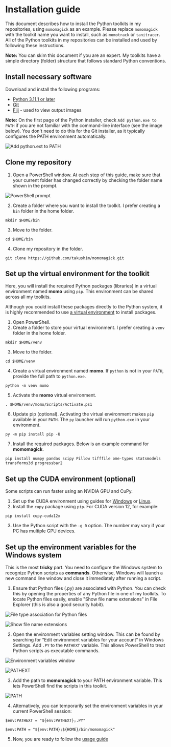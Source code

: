 # Installation guide

This document describes how to install the Python toolkits in my repositories, using `momomagick` as an example. Please replace `momomagick` with the toolkit name you want to install, such as `momotrack` or `tanitracer`. All of the Python toolkits in my repositories can be installed and used by following these instructions.

**Note:** You can skim this document if you are an expert. My toolkits have a simple directory (folder) structure that follows standard Python conventions. 

## Install necessary software 

Download and install the following programs:

* [Python 3.11.1 or later](https://www.python.org)
* [Git](https://git-scm.com/)
* [Fiji](https://imagej.net/software/fiji/) -  used to view output images

**Note:** On the first page of the Python installer, check `Add python.exe to PATH` if you are not familiar with the command-line interface (see the image below). You don't need to do this for the Git installer, as it typically configures the PATH environment automatically.

![Add python.ext to PATH](https://github.com/takushim/momodoc/raw/main/images/add_python_to_path.png)

## Clone my repository  
1. Open a PowerShell window. At each step of this guide, make sure that your current folder has changed correctly by checking the folder name shown in the prompt.

![PowerShell prompt](https://github.com/takushim/momodoc/raw/main/images/powershell_prompt.png)

2. Create a folder where you want to install the toolkit. I prefer creating a `bin` folder in the home folder.
```
mkdir $HOME/bin
```
3. Move to the folder.
```
cd $HOME/bin
```
4. Clone my repository in the folder.
```
git clone https://github.com/takushim/momomagick.git
```

## Set up the virtual environment for the toolkit
Here, you will install the required Python packages (libraries) in a virtual environment named **momo** using `pip`. This environment can be shared across all my toolkits.

Although you could install these packages directly to the Python system, it is highly recommended to use [a virtual environment](https://docs.python.org/3/library/venv.html) to install packages.


1. Open PowerShell.
2. Create a folder to store your virtual environment. I prefer creating a `venv` folder in the home folder.
```
mkdir $HOME/venv
```
3. Move to the folder.
```
cd $HOME/venv
```
4. Create a virtual environment named **momo**. If `python` is not in your `PATH`, provide the full path to `python.exe`.
```
python -m venv momo
```
5. Activate the **momo** virtual environment.
```
. $HOME/venv/momo/Scripts/Activate.ps1
```
6. Update pip (optional). Activating the virtual environment makes `pip` available in your `PATH`. The `py` launcher will run `python.exe` in your environment.
```
py -m pip install pip -U
```
7. Install the required packages. Below is an example command for **momomagick**.
```
pip install numpy pandas scipy Pillow tifffile ome-types statsmodels transforms3d progressbar2
```

## Set up the CUDA environment (optional)
Some scripts can run faster using an NVIDIA GPU and CuPy.
1. Set up the CUDA environment using guides for [Windows](https://docs.nvidia.com/cuda/cuda-installation-guide-microsoft-windows/index.html) or [Linux](https://docs.nvidia.com/cuda/cuda-installation-guide-linux/index.html).
2. Install the `cupy` package using `pip`. For CUDA version 12, for example:
```
pip install cupy-cuda12x
```
3. Use the Python script with the `-g 0` option. The number may vary if your PC has multiple GPU devices.

## Set up the environment variables for the Windows system
This is the most **tricky** part. You need to configure the Windows system to recognize Python scripts as **commands**. Otherwise, Windows will launch a new command line window and close it immediately after running a script.
1. Ensure that Python files (.py) are associated with Python. You can check this by opening the properties of any Python file in one of my toolkits. To locate Python files easily, enable "Show file name extensions" in File Explorer (this is also a good security habit).

![File type association for Python files](https://github.com/takushim/momodoc/raw/main/images/python_opens_with.png)

![Show file name extensions](https://github.com/takushim/momodoc/raw/main/images/file_name_extensions.png)

2. Open the environment variables setting window. This can be found by searching for “Edit environment variables for your account” in Windows Settings. Add `.PY` to the `PATHEXT` variable. This allows PowerShell to treat Python scripts as executable commands.

![Environment variables window](https://github.com/takushim/momodoc/raw/main/images/user_variables.png)

![PATHEXT](https://github.com/takushim/momodoc/raw/main/images/pathext_variable.png)

3. Add the path to **momomagick** to your PATH environment variable. This lets PowerShell find the scripts in this toolkit.

![PATH](https://github.com/takushim/momodoc/raw/main/images/path_variable.png)

4. Alternatively, you can temporarily set the environment variables in your current PowerShell session:
```
$env:PATHEXT = "${env:PATHEXT};.PY"
```
```
$env:PATH = "${env:PATH};${HOME}/bin/momomagick"

```
5. Now, you are ready to follow the [usage guide](https://github.com/takushim/momodoc/blob/main/usage.md)
